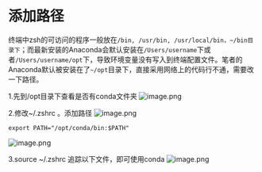 # 添加路径
终端中zsh的可访问的程序一般放在`/bin, /usr/bin, /usr/local/bin，~/bin目录下`；而最新安装的Anaconda会默认安装在`/Users/username`下或者`/Users/username/opt`下，导致环境变量没有写入到终端配置文件。笔者的Anaconda默认被安装在了`~/opt`目录下，直接采用网络上的代码行不通，需要改一下路径。

1.先到/opt目录下查看是否有conda文件夹
![image.png](https://kashiwa-pic.oss-cn-beijing.aliyuncs.com/20240314183400.png)

2.修改~/.zshrc 。添加路径
![image.png](https://kashiwa-pic.oss-cn-beijing.aliyuncs.com/20240314183510.png)
```
export PATH="/opt/conda/bin:$PATH"
```
![image.png](https://kashiwa-pic.oss-cn-beijing.aliyuncs.com/20240314183632.png)


3.source ~/.zshrc  追踪以下文件，即可使用conda
![image.png](https://kashiwa-pic.oss-cn-beijing.aliyuncs.com/20240314183526.png)
